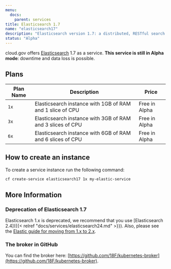 ```yaml
---
menu:
  docs:
    parent: services
title: Elasticsearch 1.7
name: "elasticsearch17"
description: "Elasticsearch version 1.7: a distributed, RESTful search and analytics engine"
status: "Alpha"
---
```


cloud.gov offers [Elasticsearch](https://www.elastic.co/) 1.7 as a service. **This service is still in Alpha mode**: downtime and data loss is possible.

## Plans

Plan Name | Description | Price
--------- | ----------- | -----
`1x` | Elasticsearch instance with 1GB of RAM and 1 slice of CPU | Free in Alpha
`3x` | Elasticsearch instance with 3GB of RAM and 3 slices of CPU | Free in Alpha
`6x` | Elasticsearch instance with 6GB of RAM and 6 slices of CPU | Free in Alpha

## How to create an instance

To create a service instance run the following command:

```bash
cf create-service elasticsearch17 1x my-elastic-service
```

## More Information

### Deprecation of Elasticsearch 1.7

Elasticsearch 1.x is deprecated, we recommend that you use [Elasticsearch 2.4]({{< relref "docs/services/elasticsearch24.md" >}}). Also, please see the [Elastic guide for moving from 1.x to 2.x](https://www.elastic.co/blog/key-point-to-be-aware-of-when-upgrading-from-elasticsearch-1-to-2).

### The broker in GitHub

You can find the broker here: [https://github.com/18F/kubernetes-broker](https://github.com/18F/kubernetes-broker).
